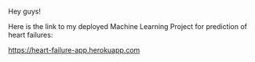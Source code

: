 Hey guys!

Here is the link to my deployed Machine Learning Project for prediction of heart failures:

https://heart-failure-app.herokuapp.com
